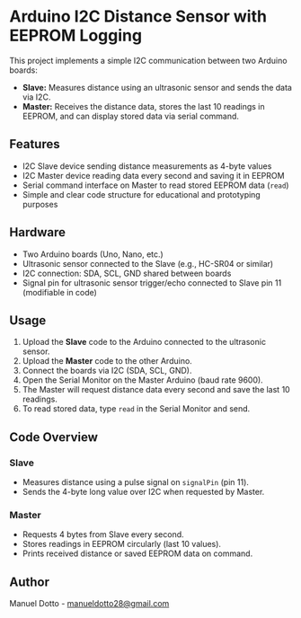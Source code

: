 # Arduino I2C Distance Sensor with EEPROM Logging

This project implements a simple I2C communication between two Arduino boards:  
- **Slave:** Measures distance using an ultrasonic sensor and sends the data via I2C.  
- **Master:** Receives the distance data, stores the last 10 readings in EEPROM, and can display stored data via serial command.

## Features

- I2C Slave device sending distance measurements as 4-byte values  
- I2C Master device reading data every second and saving it in EEPROM  
- Serial command interface on Master to read stored EEPROM data (`read`)  
- Simple and clear code structure for educational and prototyping purposes

## Hardware

- Two Arduino boards (Uno, Nano, etc.)  
- Ultrasonic sensor connected to the Slave (e.g., HC-SR04 or similar)  
- I2C connection: SDA, SCL, GND shared between boards  
- Signal pin for ultrasonic sensor trigger/echo connected to Slave pin 11 (modifiable in code)

## Usage

1. Upload the **Slave** code to the Arduino connected to the ultrasonic sensor.  
2. Upload the **Master** code to the other Arduino.  
3. Connect the boards via I2C (SDA, SCL, GND).  
4. Open the Serial Monitor on the Master Arduino (baud rate 9600).  
5. The Master will request distance data every second and save the last 10 readings.  
6. To read stored data, type `read` in the Serial Monitor and send.

## Code Overview

### Slave

- Measures distance using a pulse signal on `signalPin` (pin 11).  
- Sends the 4-byte long value over I2C when requested by Master.

### Master

- Requests 4 bytes from Slave every second.  
- Stores readings in EEPROM circularly (last 10 values).  
- Prints received distance or saved EEPROM data on command.

## Author

Manuel Dotto - manueldotto28@gmail.com 
